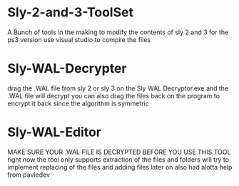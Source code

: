 # Sly-2-and-3-ToolSet
A Bunch of tools in the making to modify the contents of sly 2 and 3 for the ps3 version use visual studio to compile the files
# Sly-WAL-Decrypter
drag the .WAL file from sly 2 or sly 3 on the Sly WAL Decryptor.exe and the .WAL file will decrypt you can also drag the files back on the program to encrypt it back since the algorithm is symmetric
# Sly-WAL-Editor
MAKE SURE YOUR .WAL FILE IS DECRYPTED BEFORE YOU USE THIS TOOL right now the tool only supports extraction of the files and folders will try to implement replacing of the files and adding files later on also had alotta help from pavledev
